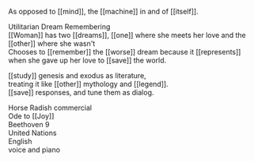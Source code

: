 As opposed to [[mind]], the [[machine]] in and of [[itself]].

Utilitarian Dream Remembering  
[[Woman]] has two [[dreams]], [[one]] where she meets her love and the [[other]] where she wasn't  
Chooses to [[remember]] the [[worse]] dream because it [[represents]] when she gave up her love to [[save]] the world.

[[study]] genesis and exodus as literature,  
treating it like [[other]] mythology and [[legend]].  
[[save]] responses, and tune them as dialog.

Horse Radish commercial  
Ode to [[Joy]]  
Beethoven 9  
United Nations  
English  
voice and piano